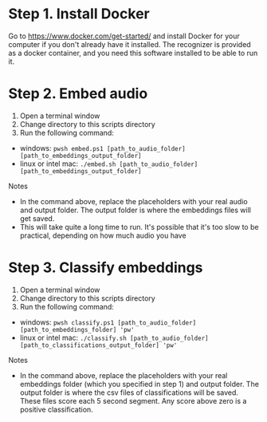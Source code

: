 # Step 1. Install Docker

Go to https://www.docker.com/get-started/ and install Docker for your computer if you don't already have it installed. The recognizer is provided as a docker container, and you need this software installed to be able to run it. 

# Step 2. Embed audio

1. Open a terminal window
2. Change directory to this scripts directory
3. Run the following command:
  - windows: `pwsh embed.ps1 [path_to_audio_folder] [path_to_embeddings_output_folder]`
  - linux or intel mac: `./embed.sh [path_to_audio_folder] [path_to_embeddings_output_folder]`


Notes
- In the command above, replace the placeholders with your real audio and output folder. The output folder is where the embeddings files will get saved.
- This will take quite a long time to run. It's possible that it's too slow to be practical, depending on how much audio you have

# Step 3. Classify embeddings

1. Open a terminal window
2. Change directory to this scripts directory
3. Run the following command:
  - windows: `pwsh classify.ps1 [path_to_audio_folder] [path_to_embeddings_folder] 'pw'`
  - linux or intel mac: `./classify.sh [path_to_audio_folder] [path_to_classifications_output_folder] 'pw'`


Notes
- In the command above, replace the placeholders with your real embeddings folder (which you specified in step 1) and output folder. The output folder is where the csv files of classifications will be saved. These files score each 5 second segment. Any score above zero is a positive classification. 
